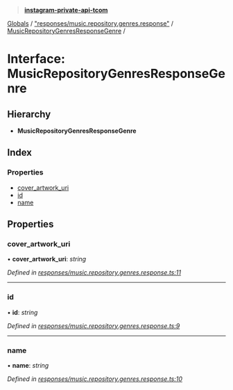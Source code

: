 > **[instagram-private-api-tcom](../README.md)**

[Globals](../README.md) / ["responses/music.repository.genres.response"](../modules/_responses_music_repository_genres_response_.md) / [MusicRepositoryGenresResponseGenre](_responses_music_repository_genres_response_.musicrepositorygenresresponsegenre.md) /

# Interface: MusicRepositoryGenresResponseGenre

## Hierarchy

* **MusicRepositoryGenresResponseGenre**

## Index

### Properties

* [cover_artwork_uri](_responses_music_repository_genres_response_.musicrepositorygenresresponsegenre.md#cover_artwork_uri)
* [id](_responses_music_repository_genres_response_.musicrepositorygenresresponsegenre.md#id)
* [name](_responses_music_repository_genres_response_.musicrepositorygenresresponsegenre.md#name)

## Properties

###  cover_artwork_uri

• **cover_artwork_uri**: *string*

*Defined in [responses/music.repository.genres.response.ts:11](https://github.com/cuonglnhust/instagram-private-api-tcom/blob/3e16058/src/responses/music.repository.genres.response.ts#L11)*

___

###  id

• **id**: *string*

*Defined in [responses/music.repository.genres.response.ts:9](https://github.com/cuonglnhust/instagram-private-api-tcom/blob/3e16058/src/responses/music.repository.genres.response.ts#L9)*

___

###  name

• **name**: *string*

*Defined in [responses/music.repository.genres.response.ts:10](https://github.com/cuonglnhust/instagram-private-api-tcom/blob/3e16058/src/responses/music.repository.genres.response.ts#L10)*